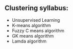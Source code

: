 ## Clustering syllabus:

- Unsupervised Learning
- K-means algorithm
- Fuzzy C means algorithm
- GK means algorithm
- Lamda algorithm
